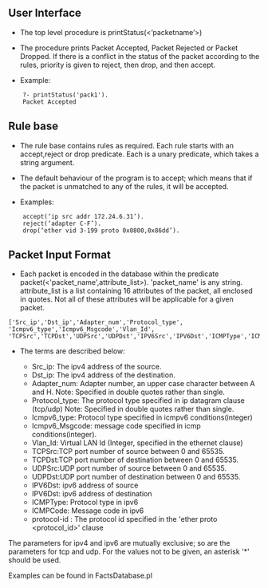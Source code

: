 
## User Interface
- The top level procedure is printStatus(<’packetname’>)

- The procedure prints Packet Accepted, Packet Rejected or Packet Dropped. If there is a conflict in the status of the packet according to the rules, priority is given to reject, then drop, and then accept.

- Example:  
```
    ?- printStatus('pack1').
    Packet Accepted
```

## Rule base
- The rule base contains rules as required. Each rule starts with an accept,reject or drop predicate. Each is a unary predicate, which takes a string argument.

- The default behaviour of the program is to accept; which means that if the packet is unmatched to any of the rules, it will be accepted. 

- Examples:
```
    accept(‘ip src addr 172.24.6.31’).
    reject(‘adapter C-F’).
    drop(‘ether vid 3-199 proto 0x0800,0x86dd’).
```

## Packet Input Format
- Each packet is encoded in the database within the predicate packet(<'packet_name',attribute_list>).
'packet_name' is any string.
attribute_list is a list containing 16 attributes of the packet, all enclosed in quotes. Not all of these attributes will be applicable for a given packet.
```
['Src_ip','Dst_ip','Adapter_num','Protocol_type', 'Icmpv6_type','Icmpv6_Msgcode','Vlan_Id', 'TCPSrc','TCPDst','UDPSrc','UDPDst','IPV6Src','IPV6Dst','ICMPType','ICMPCode','protocolId']
```

- The terms are described below:

    - Src_ip: The ipv4 address of the source.
    - Dst_ip: The ipv4 address of the destination.
    - Adapter_num: Adapter number, an upper case character between A and H. Note: Specified in double quotes rather than single.
    - Protocol_type: The protocol type specified in ip datagram clause (tcp/udp) Note: Specified in double quotes rather than single.
    - Icmpv6_type: Protocol type specified in icmpv6 conditions(integer)
    - Icmpv6_Msgcode: message code specified in icmp conditions(integer).
    - Vlan_Id: Virtual LAN Id (Integer, specified in the ethernet clause) 
    - TCPSrc:TCP port number of source between 0 and 65535.
    - TCPDst:TCP port number of destination between 0 and 65535.
    - UDPSrc:UDP port number of source between 0 and 65535.
    - UDPDst:UDP port number of destination between 0 and 65535.
    - IPV6Dst: ipv6 address of source
    - IPV6Dst: ipv6 address of destination
    - ICMPType: Protocol type in ipv6 
    - ICMPCode: Message code in ipv6
    - protocol-id : The protocol id specified in the 'ether proto <protocol_id>' clause

The parameters for ipv4 and ipv6 are mutually exclusive; so are the parameters for tcp and udp. For the values not to be given, an asterisk '*' should be used.

Examples can be found in FactsDatabase.pl

